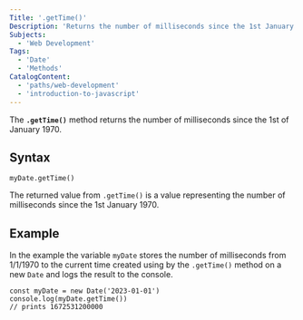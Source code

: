 ```yaml
---
Title: '.getTime()' 
Description: 'Returns the number of milliseconds since the 1st January 1970.' 
Subjects: 
  - 'Web Development'
Tags: 
  - 'Date'
  - 'Methods'
CatalogContent: 
  - 'paths/web-development'
  - 'introduction-to-javascript'
---
```


The **`.getTime()`** method returns the number of milliseconds since the 1st of January 1970.

## Syntax

```pseudo
myDate.getTime()
```

The returned value from `.getTime()` is a value representing the number of milliseconds since the 1st January 1970.

## Example

In the example the variable `myDate` stores the number of milliseconds from 1/1/1970 to the current time created using by the `.getTime()` method on a new `Date` and logs the result to the console.

```pseudo
const myDate = new Date('2023-01-01')
console.log(myDate.getTime()) 
// prints 1672531200000 
```
